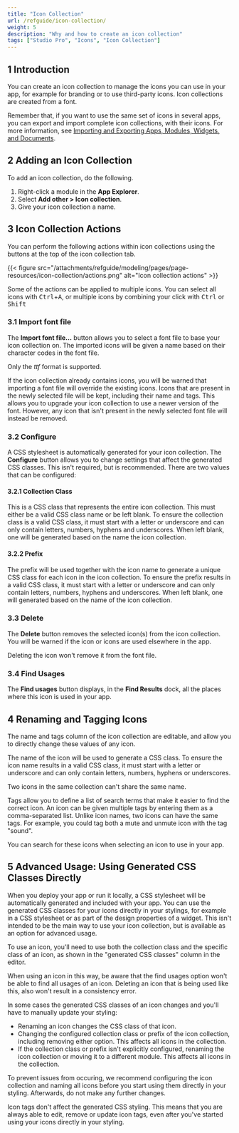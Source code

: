 ```yaml
---
title: "Icon Collection"
url: /refguide/icon-collection/
weight: 5
description: "Why and how to create an icon collection"
tags: ["Studio Pro", "Icons", "Icon Collection"]
---
```


## 1 Introduction

You can create an icon collection to manage the icons you can use in your app, for example for branding or to use third-party icons. Icon collections are created from a font.

Remember that, if you want to use the same set of icons in several apps, you can export and import complete icon collections, with their icons. For more information, see [Importing and Exporting Apps, Modules, Widgets, and Documents](/refguide/import-and-export/).

## 2 Adding an Icon Collection

To add an icon collection, do the following.

1. Right-click a module in the **App Explorer**.
2. Select **Add other > Icon collection**.
3. Give your icon collection a name.

## 3 Icon Collection Actions

You can perform the following actions within icon collections using the buttons at the top of the icon collection tab.

{{< figure src="/attachments/refguide/modeling/pages/page-resources/icon-collection/actions.png" alt="Icon collection actions" >}}

Some of the actions can be applied to multiple icons. You can select all icons with <kbd>Ctrl</kbd>+<kbd>A</kbd>, or multiple icons by combining your click with <kbd>Ctrl</kbd> or <kbd>Shift</kbd>

### 3.1 Import font file

The **Import font file...** button allows you to select a font file to base your icon collection on. The imported icons will be given a name based on their character codes in the font file.

Only the *ttf* format is supported.

If the icon collection already contains icons, you will be warned that importing a font file will override the existing icons. Icons that are present in the newly selected file will be kept, including their name and tags. This allows you to upgrade your icon collection to use a newer version of the font. However, any icon that isn't present in the newly selected font file will instead be removed.

### 3.2 Configure

A CSS stylesheet is automatically generated for your icon collection. The **Configure** button allows you to change settings that affect the generated CSS classes. This isn't required, but is recommended. There are two values that can be configured:

#### 3.2.1 Collection Class

This is a CSS class that represents the entire icon collection. This must either be a valid CSS class name or be left blank. To ensure the collection class is a valid CSS class, it must start with a letter or underscore and can only contain letters, numbers, hyphens and underscores. When left blank, one will be generated based on the name the icon collection.

#### 3.2.2 Prefix

The prefix will be used together with the icon name to generate a unique CSS class for each icon in the icon collection. To ensure the prefix results in a valid CSS class, it must start with a letter or underscore and can only contain letters, numbers, hyphens and underscores. When left blank, one will generated based on the name of the icon collection.

### 3.3 Delete

The **Delete** button removes the selected icon(s) from the icon collection. You will be warned if the icon or icons are used elsewhere in the app.

Deleting the icon won't remove it from the font file.

### 3.4 Find Usages

The **Find usages** button displays, in the **Find Results** dock, all the places where this icon is used in your app.

## 4 Renaming and Tagging Icons

The name and tags column of the icon collection are editable, and allow you to directly change these values of any icon.

The name of the icon will be used to generate a CSS class. To ensure the icon name results in a valid CSS class, it must start with a letter or underscore and can only contain letters, numbers, hyphens or underscores.

Two icons in the same collection can't share the same name.

Tags allow you to define a list of search terms that make it easier to find the correct icon. An icon can be given multiple tags by entering them as a comma-separated list. Unlike icon names, two icons can have the same tags. For example, you could tag both a mute and unmute icon with the tag "sound".

You can search for these icons when selecting an icon to use in your app.

## 5 Advanced Usage: Using Generated CSS Classes Directly

When you deploy your app or run it locally, a CSS stylesheet will be automatically generated and included with your app. You can use the generated CSS classes for your icons directly in your stylings, for example in a CSS stylesheet or as part of the design properties of a widget. This isn't intended to be the main way to use your icon collection, but is available as an option for advanced usage.

To use an icon, you'll need to use both the collection class and the specific class of an icon, as shown in the "generated CSS classes" column in the editor.

When using an icon in this way, be aware that the find usages option won't be able to find all usages of an icon. Deleting an icon that is being used like this, also won't result in a consistency error.

In some cases the generated CSS classes of an icon changes and you'll have to manually update your styling:
* Renaming an icon changes the CSS class of that icon.
* Changing the configured collection class or prefix of the icon collection, including removing either option. This affects all icons in the collection.
* If the collection class or prefix isn't explicitly configured, renaming the icon collection or moving it to a different module. This affects all icons in the collection.

To prevent issues from occuring, we recommend configuring the icon collection and naming all icons before you start using them directly in your styling. Afterwards, do not make any further changes.

Icon tags don't affect the generated CSS styling. This means that you are always able to edit, remove or update icon tags, even after you've started using your icons directly in your styling.
